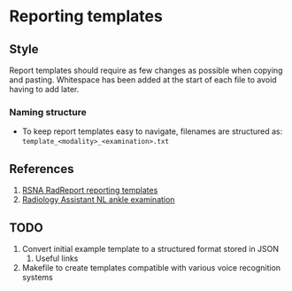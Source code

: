 <!--
SPDX-FileCopyrightText: Mark Thurston

SPDX-License-Identifier: Apache-2.0
-->
# Reporting templates

## Style

Report templates should require as few changes as possible when copying and pasting. Whitespace has been added at the start of each file to avoid having to add later.

### Naming structure

* To keep report templates easy to navigate, filenames are structured as:
`template_<modality>_<examination>.txt`

## References

1. [RSNA RadReport reporting
   templates](https://www.rsna.org/practice-tools/data-tools-and-standards/radreport-reporting-templates)
1. [Radiology Assistant NL ankle
   examination](https://radiologyassistant.nl/musculoskeletal/ankle/mri-examination)

## TODO

1. Convert initial example template to a structured format stored in JSON
    1. Useful links
1. Makefile to create templates compatible with various voice recognition
   systems

